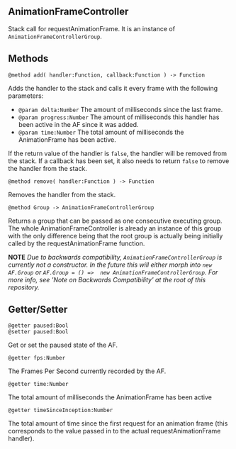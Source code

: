 AnimationFrameController
------------------------
Stack call for requestAnimationFrame. It is an instance of `AnimationFrameControllerGroup`.

Methods
-------

	@method add( handler:Function, callback:Function ) -> Function

Adds the handler to the stack and calls it every frame with the following parameters:

- `@param delta:Number` The amount of milliseconds since the last frame.
- `@param progress:Number` The amount of milliseconds this handler has been active in the AF since it was added.
- `@param time:Number` The total amount of milliseconds the AnimationFrame has been active. 

If the return value of the handler is `false`, the handler will be removed from the stack. If a callback has been set, it also needs to return `false` to remove the handler from the stack.

	@method remove( handler:Function ) -> Function

Removes the handler from the stack.

	@method Group -> AnimationFrameControllerGroup

Returns a group that can be passed as one consecutive executing group. The whole AnimationFrameController is already an instance of this group with the only difference being that the root group is actually being initially called by the requestAnimationFrame function.

**NOTE** _Due to backwards compatibility, `AnimationFrameControllerGroup` is currently not a constructor. In the future this will either morph into `new AF.Group` or `AF.Group = () =>  new AnimationFrameControllerGroup`. For more info, see 'Note on Backwards Compatibility' at the root of this repository._

Getter/Setter
-------------

	@getter paused:Bool
	@setter paused:Bool

Get or set the paused state of the AF.

	@getter fps:Number

The Frames Per Second currently recorded by the AF.

	@getter time:Number

The total amount of milliseconds the AnimationFrame has been active
	
	@getter timeSinceInception:Number

The total amount of time since the first request for an animation frame (this corresponds to the value passed in to the actual requestAnimationFrame handler).